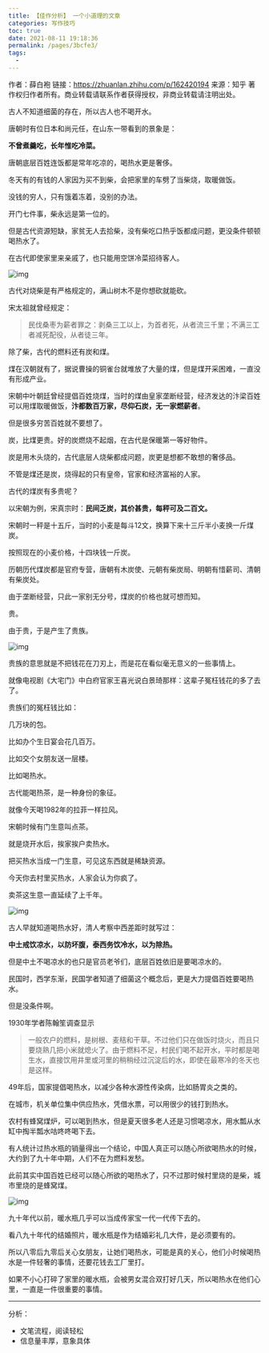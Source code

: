 ```yaml
---
title: 【佳作分析】 一个小道理的文章
categories: 写作技巧
toc: true
date: 2021-08-11 19:18:36
permalink: /pages/3bcfe3/
tags: 
  - 
---
```



作者：薛白袍
链接：https://zhuanlan.zhihu.com/p/162420194
来源：知乎
著作权归作者所有。商业转载请联系作者获得授权，非商业转载请注明出处。



古人不知道细菌的存在，所以古人也不喝开水。

唐朝时有位日本和尚元任，在山东一带看到的景象是：

**不曾煮羹吃，长年惟吃冷菜。**

唐朝底层百姓连饭都是常年吃凉的，喝热水更是奢侈。

冬天有的有钱的人家因为买不到柴，会把家里的车劈了当柴烧，取暖做饭。

没钱的穷人，只有饿着冻着，没别的办法。

开门七件事，柴永远是第一位的。

但是古代资源短缺，家贫无人去拾柴，没有柴吃口热乎饭都成问题，更没条件顿顿喝热水了。

在古代即使家里来亲戚了，也只能用空饼冷菜招待客人。





![img](https://pic2.zhimg.com/v2-5498af96ff02a9d45cea29b74f0743ed_b.jpg)




古代对烧柴是有严格规定的，满山树木不是你想砍就能砍。

宋太祖就曾经规定：

> 民伐桑枣为薪者罪之：剥桑三工以上，为首者死，从者流三千里；不满三工者减死配役，从者徒三年。

除了柴，古代的燃料还有炭和煤。

煤在汉朝就有了，据说曹操的铜雀台就堆放了大量的煤，但是煤开采困难，一直没有形成产业。

宋朝中叶朝廷曾经提倡百姓烧煤，当时的煤由皇家垄断经营，经济发达的汴梁百姓可以用煤取暖做饭，**汴都数百万家，尽仰石炭，无一家燃薪者**。

但是很多穷苦百姓就不要想了。

炭，比煤更贵。好的炭燃烧不起烟，在古代是保暖第一等好物件。

炭是用木头烧的，古代底层人烧柴都成问题，炭更是想都不敢想的奢侈品。

不管是煤还是炭，烧得起的只有皇帝，官家和经济富裕的人家。

古代的煤炭有多贵呢？

以宋朝为例，宋真宗时：**民间乏炭，其价甚贵，每秤可及二百文。**

宋朝时一秤是十五斤，当时的小麦是每斗12文，换算下来十三斤半小麦换一斤煤炭。

按照现在的小麦价格，十四块钱一斤炭。

历朝历代煤炭都是官府专营，唐朝有木炭使、元朝有柴炭局、明朝有惜薪司、清朝有柴炭处。

由于垄断经营，只此一家别无分号，煤炭的价格也就可想而知。

贵。

由于贵，于是产生了贵族。





![img](https://pic4.zhimg.com/v2-dd1224343c16cff2416afc8457003497_b.jpg)




贵族的意思就是不把钱花在刀刃上，而是花在看似毫无意义的一些事情上。

就像电视剧《大宅门》中白府官家王喜光说白景琦那样：这辈子冤枉钱花的多了去了。

贵族们的冤枉钱比如：

几万块的包。

比如办个生日宴会花几百万。

比如交个女朋友送一层楼。

比如喝热水。

古代能喝热茶，是一种身份的象征。

就像今天喝1982年的拉菲一样拉风。

宋朝时候有门生意叫点茶。

就是烧开水后，挨家挨户卖热水。

把买热水当成一门生意，可见这东西就是稀缺资源。

今天你去村里买热水，人家会认为你疯了。

卖茶这生意一直延续了上千年。





![img](https://pic1.zhimg.com/v2-a632e58160dd1e66c46d8bdfd512d960_b.jpg)




古人早就知道喝热水好，清人考察中西差距时就写过：

**中土戒饮凉水，以防坏腹，泰西务饮冷水，以为除热。**

但是中土不喝凉水的也只是官员老爷们，底层百姓依旧是要喝凉水的。

民国时，西学东渐，民国学者知道了细菌这个概念后，更是大力提倡百姓要喝热水。

但是没条件啊。

1930年学者陈翰笙调查显示

> 一般农户的燃料，是树根、麦秸和干草。不过他们只在做饭时烧火，而且只要烧熟几把小米就熄火了。由于燃料不足，村民们喝不起开水，平时都是喝生水，直接饮用井里或河里的稍稍经过沉淀后的水，即使在最寒冷的冬天也是这样。

49年后，国家提倡喝热水，以减少各种水源性传染病，比如肠胃炎之类的。

在城市，机关单位集中供应热水，凭借水票，可以用很少的钱打到热水。

农村有蜂窝煤炉，可以喝到热水，但是夏天很多老人还是习惯喝凉水，用水瓢从水缸中掏半瓢水咕咚咚喝下去。

有人统计过热水瓶的销量得出一个结论，中国人真正可以随心所欲喝热水的时候，大约到了九十年中期，人们不在为燃料发愁。

此前其实中国百姓已经可以随心所欲的喝热水了，只不过那时候村里烧的是柴，城市里烧的是蜂窝煤。





![img](https://pic2.zhimg.com/v2-2012baade353b516169fd43127f2d515_b.jpg)




九十年代以前，暖水瓶几乎可以当成传家宝一代一代传下去的。

看八九十年代的结婚照片，暖水瓶是作为结婚彩礼几大件，是必须要有的。

所以八零后九零后关心女朋友，让她们喝热水，可能是真的关心，他们小时候喝热水是一件轻奢的事情，还要花钱去工厂里打。

如果不小心打碎了家里的暖水瓶，会被男女混合双打好几天，所以喝热水在他们心里，一直是一件很重要的事情。

-------------



分析：

- 文笔流程，阅读轻松
- 信息量丰厚，意象具体
